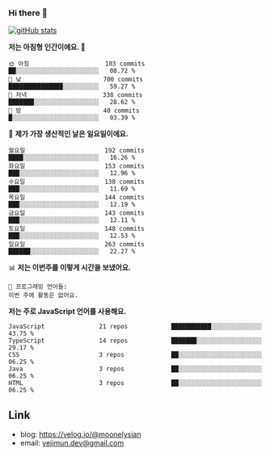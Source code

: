 ### Hi there 👋

<!--
**moonelysian/moonelysian** is a ✨ _special_ ✨ repository because its `README.md` (this file) appears on your GitHub profile.

Here are some ideas to get you started:

- 🔭 I’m currently working on ...
- 🌱 I’m currently learning ...
- 👯 I’m looking to collaborate on ...
- 🤔 I’m looking for help with ...
- 💬 Ask me about ...
- 📫 How to reach me: ...
- 😄 Pronouns: ...
- ⚡ Fun fact: ...
-->

<!-- [![wakatime stats](https://github-readme-stats.vercel.app/api/wakatime?username=moonelysian)](https://github.com/anuraghazra/github-readme-stats) -->

[![gitHub stats](https://github-readme-stats.vercel.app/api?username=moonelysian&show_icons=true)](https://github.com/anuraghazra/github-readme-stats)

<!--START_SECTION:waka-->
**저는 아침형 인간이에요. 🐤** 

```text
🌞 아침                     103 commits         ██░░░░░░░░░░░░░░░░░░░░░░░   08.72 % 
🌆 낮　                     700 commits         ███████████████░░░░░░░░░░   59.27 % 
🌃 저녁                     338 commits         ███████░░░░░░░░░░░░░░░░░░   28.62 % 
🌙 밤　                     40 commits          █░░░░░░░░░░░░░░░░░░░░░░░░   03.39 % 
```
📅 **제가 가장 생산적인 날은 일요일이에요.** 

```text
월요일                      192 commits         ████░░░░░░░░░░░░░░░░░░░░░   16.26 % 
화요일                      153 commits         ███░░░░░░░░░░░░░░░░░░░░░░   12.96 % 
수요일                      138 commits         ███░░░░░░░░░░░░░░░░░░░░░░   11.69 % 
목요일                      144 commits         ███░░░░░░░░░░░░░░░░░░░░░░   12.19 % 
금요일                      143 commits         ███░░░░░░░░░░░░░░░░░░░░░░   12.11 % 
토요일                      148 commits         ███░░░░░░░░░░░░░░░░░░░░░░   12.53 % 
일요일                      263 commits         ██████░░░░░░░░░░░░░░░░░░░   22.27 % 
```


📊 **저는 이번주를 이렇게 시간을 보냈어요.** 

```text
💬 프로그래밍 언어들: 
이번 주에 활동은 없어요.
```

**저는 주로 JavaScript 언어를 사용해요.** 

```text
JavaScript               21 repos            ███████████░░░░░░░░░░░░░░   43.75 % 
TypeScript               14 repos            ███████░░░░░░░░░░░░░░░░░░   29.17 % 
CSS                      3 repos             ██░░░░░░░░░░░░░░░░░░░░░░░   06.25 % 
Java                     3 repos             ██░░░░░░░░░░░░░░░░░░░░░░░   06.25 % 
HTML                     3 repos             ██░░░░░░░░░░░░░░░░░░░░░░░   06.25 % 
```




<!--END_SECTION:waka-->


## Link
- blog: https://velog.io/@moonelysian
- email: yejimun.dev@gmail.com
